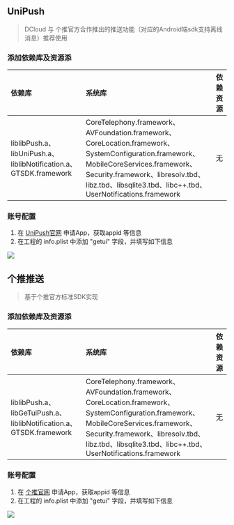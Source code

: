 ## UniPush 
> DCloud 与 个推官方合作推出的推送功能（对应的Android端sdk支持离线消息）推荐使用

### 添加依赖库及资源添

|依赖库|系统库|依赖资源|
|:--|:--|:--|
|liblibPush.a、libUniPush.a、liblibNotification.a、GTSDK.framework|CoreTelephony.framework、AVFoundation.framework、CoreLocation.framework、SystemConfiguration.framework、MobileCoreServices.framework、Security.framework、libresolv.tbd、libz.tbd、libsqlite3.tbd、libc++.tbd、UserNotifications.framework|无|

### 账号配置

1. 在 [UniPush官网](https://dev.dcloud.net.cn/uni/push) 申请App，获取appid 等信息
2. 在工程的 info.plist 中添加 "getui" 字段，并填写如下信息

![](https://ask.dcloud.net.cn/uploads/article/20181213/4688577602fe1429ecfa585eaca0c31b.png)

## 个推推送
> 基于个推官方标准SDK实现

### 添加依赖库及资源添

|依赖库|系统库|依赖资源|
|:--|:--|:--|
|liblibPush.a、libGeTuiPush.a、liblibNotification.a、GTSDK.framework|CoreTelephony.framework、AVFoundation.framework、CoreLocation.framework、SystemConfiguration.framework、MobileCoreServices.framework、Security.framework、libresolv.tbd、libz.tbd、libsqlite3.tbd、libc++.tbd、UserNotifications.framework|无|

### 账号配置

1. 在 [个推官网](https://dev.getui.com/) 申请App，获取appid 等信息
2. 在工程的 info.plist 中添加 "getui" 字段，并填写如下信息

![](https://ask.dcloud.net.cn/uploads/article/20181213/4688577602fe1429ecfa585eaca0c31b.png)